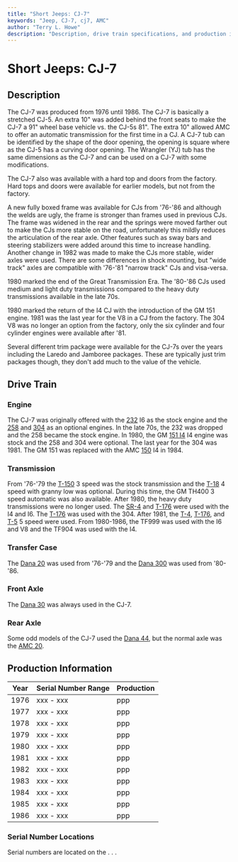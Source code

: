 ```yaml
---
title: "Short Jeeps: CJ-7"
keywords: "Jeep, CJ-7, cj7, AMC"
author: "Terry L. Howe"
description: "Description, drive train specifications, and production information for the Jeep CJ-7"
---
```

# Short Jeeps: CJ-7

## Description

The CJ-7 was produced from 1976 until 1986. The CJ-7 is basically a stretched CJ-5. An extra 10" was added behind the front seats to make the CJ-7 a 91" wheel base vehicle vs. the CJ-5s 81". The extra 10" allowed AMC to offer an automatic transmission for the first time in a CJ. A CJ-7 tub can be identified by the shape of the door opening, the opening is square where as the CJ-5 has a curving door opening. The Wrangler (YJ) tub has the same dimensions as the CJ-7 and can be used on a CJ-7 with some modifications. 

The CJ-7 also was available with a hard top and doors from the factory. Hard tops and doors were available for earlier models, but not from the factory. 

A new fully boxed frame was available for CJs from '76-'86 and although the welds are ugly, the frame is stronger than frames used in previous CJs. The frame was widened in the rear and the springs were moved farther out to make the CJs more stable on the road, unfortunately this mildly reduces the articulation of the rear axle. Other features such as sway bars and steering stabilizers were added around this time to increase handling. Another change in 1982 was made to make the CJs more stable, wider axles were used. There are some differences in shock mounting, but "wide track" axles are compatible with '76-'81 "narrow track" CJs and visa-versa. 

1980 marked the end of the Great Transmission Era. The '80-'86 CJs used medium and light duty transmissions compared to the heavy duty transmissions available in the late 70s. 

1980 marked the return of the I4 CJ with the introduction of the GM 151 engine. 1981 was the last year for the V8 in a CJ from the factory. The 304 V8 was no longer an option from the factory, only the six cylinder and four cylinder engines were available after '81. 

Several different trim package were available for the CJ-7s over the years including the Laredo and Jamboree packages. These are typically just trim packages though, they don't add much to the value of the vehicle. 

## Drive Train

### Engine

The CJ-7 was originally offered with the [232](/engine/factory/amc232.html) I6 as the stock engine and the [258](/engine/factory/amc258.html) and [304](/engine/factory/amc304.html) as an optional engines. In the late 70s, the 232 was dropped and the 258 became the stock engine. In 1980, the GM [151 I4](/engine/factory/gm151.html) I4 engine was stock and the 258 and 304 were optional. The last year for the 304 was 1981. The GM 151 was replaced with the AMC [150](/engine/factory/amc150.html) I4 in 1984. 

### Transmission

From '76-'79 the [T-150](/transmission/factory/t150.html) 3 speed was the stock transmission and the [T-18](/transmission/factory/t18.html) 4 speed with granny low was optional. During this time, the GM TH400 3 speed automatic was also available. After 1980, the heavy duty transmissions were no longer used. The [SR-4](/transmission/factory/t4.html) and [T-176](/transmission/factory/t176.html) were used with the I4 and I6. The [T-176](/transmission/factory/t176.html) was used with the 304. After 1981, the [T-4](/transmission/factory/t4.html), [T-176](/transmission/factory/t176.html), and [T-5](/transmission/factory/t5.html) 5 speed were used. From 1980-1986, the TF999 was used with the I6 and V8 and the TF904 was used with the I4. 

### Transfer Case

The [Dana 20](/xfer/factory/d20.html) was used from '76-'79 and the [Dana 300](/xfer/factory/d300.html) was used from '80-'86. 

### Front Axle

The [Dana 30](/axle/factory/d30.html) was always used in the CJ-7. 

### Rear Axle

Some odd models of the CJ-7 used the [Dana 44](/axle/factory/d44.html), but the normal axle was the [AMC 20](/axle/factory/amc20.html). 

## Production Information

Year | Serial Number Range  | Production  
---|---|---  
1976 | xxx - xxx | ppp  
1977 | xxx - xxx | ppp  
1978 | xxx - xxx | ppp  
1979 | xxx - xxx | ppp  
1980 | xxx - xxx | ppp  
1981 | xxx - xxx | ppp  
1982 | xxx - xxx | ppp  
1983 | xxx - xxx | ppp  
1984 | xxx - xxx | ppp  
1985 | xxx - xxx | ppp  
1986 | xxx - xxx | ppp  
  
### Serial Number Locations

Serial numbers are located on the . . .